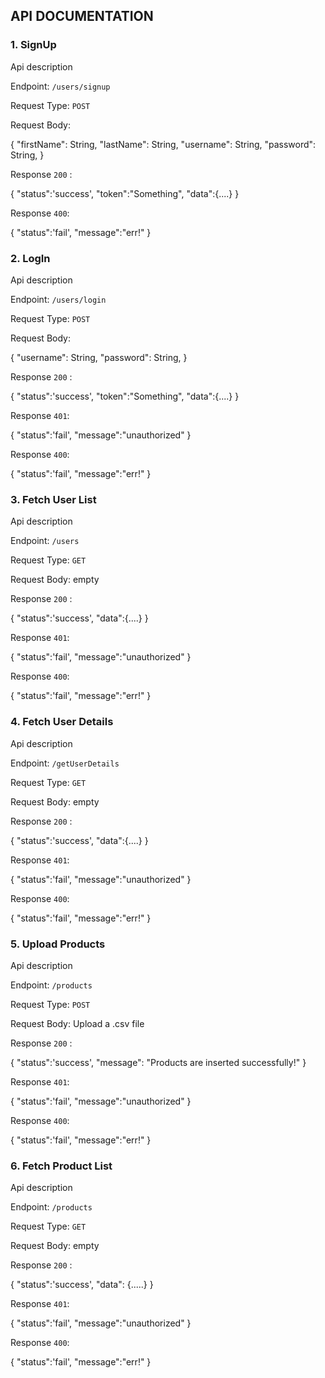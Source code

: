 ## API DOCUMENTATION

### 1. SignUp

Api description

Endpoint: `/users/signup`

Request Type: `POST`

Request Body: 

{
  "firstName": String,
  "lastName": String,
  "username": String,
  "password": String,
}

Response `200` :

{
	"status":'success',
	"token":"Something",
  "data":{....}
}


Response `400`:


{
	"status":'fail',
	"message":"err!"
}

### 2. LogIn

Api description

Endpoint: `/users/login`

Request Type: `POST`

Request Body: 

{
  "username": String,
  "password": String,
}

Response `200` :

{
	"status":'success',
	"token":"Something",
  "data":{....}
}

Response `401`:


{
	"status":'fail',
	"message":"unauthorized"
}


Response `400`:


{
	"status":'fail',
	"message":"err!"
}

### 3. Fetch User List

Api description

Endpoint: `/users`

Request Type: `GET`

Request Body: empty

Response `200` :

{
	"status":'success',
   "data":{....}
}

Response `401`:


{
	"status":'fail',
	"message":"unauthorized"
}


Response `400`:


{
	"status":'fail',
	"message":"err!"
}

### 4. Fetch User Details

Api description

Endpoint: `/getUserDetails`

Request Type: `GET`

Request Body: empty

Response `200` :

{
	"status":'success',
   "data":{....}
}

Response `401`:


{
	"status":'fail',
	"message":"unauthorized"
}


Response `400`:


{
	"status":'fail',
	"message":"err!"
}

### 5. Upload Products

Api description

Endpoint: `/products`

Request Type: `POST`

Request Body: Upload a .csv file

Response `200` :

{
	"status":'success',
   "message": "Products are inserted successfully!"
}

Response `401`:


{
	"status":'fail',
	"message":"unauthorized"
}


Response `400`:


{
	"status":'fail',
	"message":"err!"
}

### 6. Fetch Product List

Api description

Endpoint: `/products`

Request Type: `GET`

Request Body: empty

Response `200` :

{
	"status":'success',
   "data": {.....}
}

Response `401`:


{
	"status":'fail',
	"message":"unauthorized"
}


Response `400`:


{
	"status":'fail',
	"message":"err!"
}
